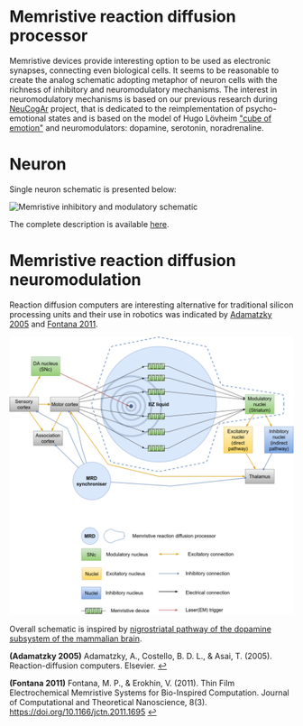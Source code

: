 # Memristive reaction diffusion processor

Memristive devices provide interesting option to be used as electronic synapses, connecting even biological cells. It seems to be reasonable to create the analog schematic adopting metaphor of neuron cells with the richness of inhibitory and neuromodulatory mechanisms. The interest in neuromodulatory mechanisms is based on our previous research during [NeuCogAr](https://github.com/research-team/NEUCOGAR) project, that is dedicated to the reimplementation of psycho-emotional states and is based on the model of Hugo Lövheim ["cube of emotion"](https://en.wikipedia.org/wiki/L%C3%B6vheim_cube_of_emotion) and neuromodulators: dopamine, serotonin, noradrenaline.

# Neuron

Single neuron schematic is presented below: 

![Memristive inhibitory and modulatory schematic](https://raw.githubusercontent.com/research-team/memristive-brain/master/doc/HL_mod_inh_mem_neuron.png)

The complete description is available [here](https://github.com/research-team/memristive-brain/blob/master/doc/memristive-brain_technical_roadmap.md#neuron).

# Memristive reaction diffusion neuromodulation

Reaction diffusion computers are interesting alternative for traditional silicon processing units and their use in robotics was indicated by <span id="#a1">[Adamatzky 2005](#Adamatzky_2005)</span> and <span id="#a2">[Fontana 2011](#Fontana_2011)</span>.

![MRD processor high level architecture](MRD_modulator_synchroniser.png)

Overall schematic is inspired by [nigrostriatal pathway of the dopamine subsystem of the mammalian brain](https://en.wikipedia.org/wiki/Basal_ganglia#Circuit_connections). 

<b id="Adamatzky_2005">(Adamatzky 2005)</b> Adamatzky, A., Costello, B. D. L., & Asai, T. (2005). Reaction-diffusion computers. Elsevier. [↩](#a1)

<b id="Fontana_2011">(Fontana 2011)</b> Fontana, M. P., & Erokhin, V. (2011). Thin Film Electrochemical Memristive Systems for Bio-Inspired Computation. Journal of Computational and Theoretical Nanoscience, 8(3). https://doi.org/10.1166/jctn.2011.1695 [↩](#a2)


